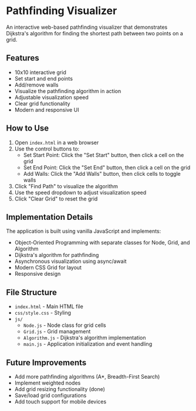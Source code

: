 # Pathfinding Visualizer

An interactive web-based pathfinding visualizer that demonstrates Dijkstra's algorithm for finding the shortest path between two points on a grid.

## Features

- 10x10 interactive grid
- Set start and end points
- Add/remove walls
- Visualize the pathfinding algorithm in action
- Adjustable visualization speed
- Clear grid functionality
- Modern and responsive UI

## How to Use

1. Open `index.html` in a web browser
2. Use the control buttons to:
   - Set Start Point: Click the "Set Start" button, then click a cell on the grid
   - Set End Point: Click the "Set End" button, then click a cell on the grid
   - Add Walls: Click the "Add Walls" button, then click cells to toggle walls
3. Click "Find Path" to visualize the algorithm
4. Use the speed dropdown to adjust visualization speed
5. Click "Clear Grid" to reset the grid

## Implementation Details

The application is built using vanilla JavaScript and implements:
- Object-Oriented Programming with separate classes for Node, Grid, and Algorithm
- Dijkstra's algorithm for pathfinding
- Asynchronous visualization using async/await
- Modern CSS Grid for layout
- Responsive design

## File Structure

- `index.html` - Main HTML file
- `css/style.css` - Styling
- `js/`
  - `Node.js` - Node class for grid cells
  - `Grid.js` - Grid management
  - `Algorithm.js` - Dijkstra's algorithm implementation
  - `main.js` - Application initialization and event handling

## Future Improvements

- Add more pathfinding algorithms (A*, Breadth-First Search)
- Implement weighted nodes
- Add grid resizing functionality (done)
- Save/load grid configurations
- Add touch support for mobile devices
